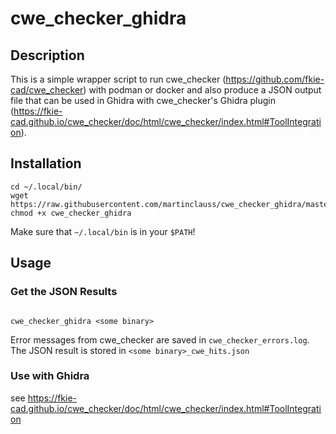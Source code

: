 # cwe_checker_ghidra

## Description

This is a simple wrapper script to run cwe_checker (https://github.com/fkie-cad/cwe_checker) with podman or docker and also produce a JSON output file that can be used in Ghidra with cwe_checker's Ghidra plugin (https://fkie-cad.github.io/cwe_checker/doc/html/cwe_checker/index.html#ToolIntegration).

## Installation

```shell
cd ~/.local/bin/
wget https://raw.githubusercontent.com/martinclauss/cwe_checker_ghidra/master/cwe_checker_ghidra
chmod +x cwe_checker_ghidra
```

Make sure that `~/.local/bin` is in your `$PATH`!

## Usage

### Get the JSON Results
```shell

cwe_checker_ghidra <some binary>
```

Error messages from cwe_checker are saved in `cwe_checker_errors.log`. The JSON result is stored in `<some binary>_cwe_hits.json`

### Use with Ghidra

see https://fkie-cad.github.io/cwe_checker/doc/html/cwe_checker/index.html#ToolIntegration
